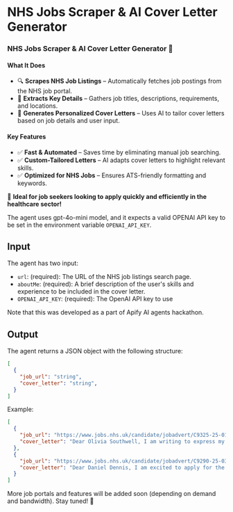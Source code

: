 # NHS Jobs Scraper & AI Cover Letter Generator

### **NHS Jobs Scraper & AI Cover Letter Generator** 🚀

#### **What It Does**
- 🔍 **Scrapes NHS Job Listings** – Automatically fetches job postings from the NHS job portal.
- 📄 **Extracts Key Details** – Gathers job titles, descriptions, requirements, and locations.
- 📝 **Generates Personalized Cover Letters** – Uses AI to tailor cover letters based on job details and user input.

#### **Key Features**
- ✅ **Fast & Automated** – Saves time by eliminating manual job searching.
- ✅ **Custom-Tailored Letters** – AI adapts cover letters to highlight relevant skills.
- ✅ **Optimized for NHS Jobs** – Ensures ATS-friendly formatting and keywords.

🎯 **Ideal for job seekers looking to apply quickly and efficiently in the healthcare sector!**

The agent uses gpt-4o-mini model, and it expects a valid OPENAI API key to be set in the environment variable `OPENAI_API_KEY`.

## Input
The agent has two input:
- `url`: (required): The URL of the NHS job listings search page.
- `aboutMe`: (required): A brief description of the user's skills and experience to be included in the cover letter.
- `OPENAI_API_KEY`: (required): The OpenAI API key to use

Note that this was developed as a part of Apify AI agents hackathon.

## Output
The agent returns a JSON object with the following structure:
```json
[
  {
    "job_url": "string",
    "cover_letter": "string",
  }
]
```

Example:
```json
[
  {
    "job_url": "https://www.jobs.nhs.uk/candidate/jobadvert/C9325-25-0181",
    "cover_letter": "Dear Olivia Southwell, I am writing to express my interest in the 8a Principal Clinical/Counselling Psychologist/Psychotherapist position at Surrey and Borders Partnership NHS Foundation Trust. With my Doctorate in Clinical Psychology and extensive experience working with personality disorders, I am well-prepared to contribute to your Psychologically Informed Consultation and Training Team. I have a solid background in providing training and consultation to multidisciplinary teams, which aligns with the duties of this role. I am particularly impressed by your commitment to enhancing the understanding of personality disorders and supporting clinicians across various sectors. I look forward to the opportunity to bring my skills in clinical supervision and co-production to your esteemed Trust. Thank you for considering my application. Sincerely, Abdelaziz"
  },
  {
    "job_url": "https://www.jobs.nhs.uk/candidate/jobadvert/C9290-25-0347",
    "cover_letter": "Dear Daniel Dennis, I am excited to apply for the Medical Education Service Manager position at Imperial College Healthcare NHS Trust. With my background in managing educational programs and a degree in management, I am eager to support the development of medical education across your Trust. My experience in leading teams and my familiarity with medical education matters make me a strong candidate for this role. I am particularly drawn to your commitment to career development and flexible working opportunities for staff. I am passionate about promoting high-quality training programs and would love to contribute to your team's success. Thank you for considering my application. Best regards, Abdelaziz"
  }
]


```


More job portals and features will be added soon (depending on demand and bandwidth). Stay tuned! 🚀

